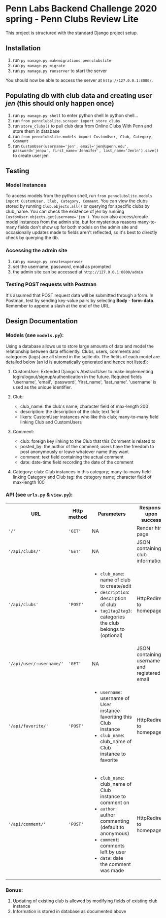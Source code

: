 # Penn Labs Backend Challenge 2020 spring - Penn Clubs Review Lite

This project is structured with the standard Django project setup.

## Installation
1. run `py manage.py makemigrations pennclubslite`
2. run `py manage.py migrate`
3. run `py manage.py runserver` to start the server

You should now be able to access the server at `http://127.0.0.1:8000/`.

## Populating db with club data and creating user *jen* (this should only happen once)
1. run `py manage.py shell` to enter python shell
In python shell...
2. run `from pennclubslite.scraper import store_clubs`
3. run `store_clubs()` to pull club data from Online Clubs With Penn and store them in database
4. run `from pennclubslite.models import CustomUser, Club, Category, Comment`
5. run `CustomUser(username='jen', email='jen@upenn.edu', password='jenpw', first_name='Jennifer', last_name='Jenln').save()` to create user jen

## Testing
### Model Instances
To access models from the python shell, run `from pennclubslite.models import CustomUser, Club, Category, Comment`. 
You can view the clubs stored by running `Club.objects.all()` or querying for specific clubs by club_name. You can check the existence of jen by running `CustomUser.objects.get(username='jen')`. You can also access/create model instances from the admin site, but for mysterious reasons many-to-many fields don't show up for both models on the admin site and occasionally updates made to fields aren't reflected, so it's best to directly check by querying the db.

### Accessing the admin site
1. run `py manage.py createsuperuser`
2. set the username, password, email as prompted
3. the admin site can be accessed at `http://127.0.0.1:8000/admin`

### Testing POST requests with Postman
It's assumed that POST request data will be submitted through a form. In Postman, test by sending key-value pairs 
by selecting **Body** - **form-data**. Remember to append a slash at the end of the URL. 

## Design Documentation
### Models (see `models.py`):
Using a database allows us to store large amounts of data and model the relationship between data efficiently. Clubs, users, comments and categories (tags) are all stored in the sqlite db. The fields of each model are detailed below (an id is automatically generated and hence not listed):

1. CustomUser:
    Extended Django's AbstractUser to make implementing login/logout/signup/authentication in the future. Required fields 'username', 'email', 'password', 'first_name', 'last_name'. 'username' is used as the unique identifier.

2. Club:
    - club_name: the club's name; character field of max-length 200
    - description: the description of the club; text field
    - likers: CustomUser instances who like this club; many-to-many field linking Club and CustomUsers

3. Comment:
    - club: foreign key linking to the Club that this Comment is related to
    - posted_by: the author of the comment; users have the freedom to post anonymously or leave whatever name they want
    - comment: text field containing the actual comment
    - date: date-time field recording the date of the comment

4. Category:
    club: Club instances in this category; many-to-many field linking Category and Club
    tag: the category name; character field of max-length 100

### API (see `urls.py` & `view.py`):

<table>
    <tr>
        <th>URL</th>
        <th>Http method</th>
        <th>Parameters</th>
        <th>Response upon success</th>
    </tr>
    <tr>
        <td><code>'/'</code></td>
        <td><code>'GET'</code></td>
        <td>NA</td>
        <td>Render html page</td>
    </tr>
    <tr>
        <td><code>'/api/clubs/'</code></td>
        <td><code>'GET'</code></td>
        <td>NA</td>
        <td>JSON containing club information</td> 
    </tr>
    <tr>
        <td><code>'/api/clubs'</code></td>
        <td><code>'POST'</code></td>
        <td>
            <ul>
                <li><code>club_name</code>: name of club to create/edit</li>
                <li><code>description</code>: description of club</li>
                <li><code>tag1</code><code>tag2</code><code>tag3</code>: categories the club belongs to (optional)</li>
            </ul>
        </td>
        <td>HttpRedirect to homepage</td> 
    </tr>
    <tr>
        <td><code>'/api/user/:username/'</code></td>
        <td><code>'GET'</code></td>
        <td>NA</td>
        <td>JSON containing username and registered email</td> 
    </tr>
    <tr>
        <td><code>'/api/favorite/'</code></td>
        <td><code>'POST'</code></td>
        <td>
            <ul>
                <li><code>username</code>: username of User instance favoriting this Club instance</li>
                <li><code>club_name</code>: club_name of Club instance to favorite</li>
            </ul>
        </td>
        <td>HttpRedirect to homepage</td> 
    </tr>
    <tr>
        <td><code>'/api/comment/'</code></td>
        <td><code>'POST'</code></td>
        <td>
            <ul>
                <li><code>club_name</code>: club_name of Club instance to comment on</li>
                <li><code>author</code>: author commenting (default to anonymous)</li>
                <li><code>comment</code>: comments left by user</li>
                <li><code>date</code>: date the comment was made</li>
            </ul>
        </td>
        <td>HttpRedirect to homepage</td> 
    </tr>
</table>


### Bonus:
1. Updating of existing club is allowed by modifying fields of existing club instance
2. Information is stored in database as documented above

